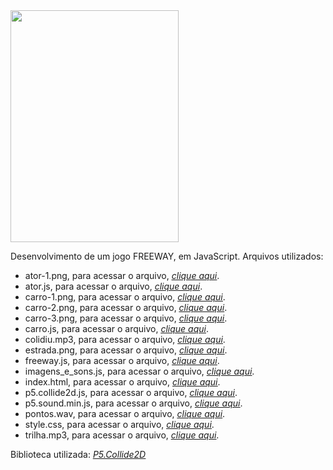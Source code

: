 <img class="size-full wp-image-18722 aligncenter" src="https://www.makerzine.com.br/wp-content/uploads/2023/01/Freeway_Cover.jpg" alt="" width="269" height="371" />

Desenvolvimento de um jogo FREEWAY, em JavaScript. Arquivos utilizados:
<ul>
 	<li>ator-1.png, para acessar o arquivo, <a href="https://github.com/rodrigorissettoterra/Freeway/blob/main/ator-1.png" target="_blank" rel="nofollow noopener noreferrer"><span style="text-decoration: underline;"><em>clique aqui</em></span></a>.</li>
 	<li>ator.js, para acessar o arquivo, <a href="https://github.com/rodrigorissettoterra/Freeway/blob/main/ator.js" target="_blank" rel="nofollow noopener noreferrer"><span style="text-decoration: underline;"><em>clique aqui</em></span></a>.</li>
 	<li>carro-1.png, para acessar o arquivo, <a href="https://github.com/rodrigorissettoterra/Freeway/blob/main/carro-1.png" target="_blank" rel="nofollow noopener noreferrer"><span style="text-decoration: underline;"><em>clique aqui</em></span></a>.</li>
 	<li>carro-2.png, para acessar o arquivo, <a href="https://github.com/rodrigorissettoterra/Freeway/blob/main/carro-2.png" target="_blank" rel="nofollow noopener noreferrer"><span style="text-decoration: underline;"><em>clique aqui</em></span></a>.</li>
 	<li>carro-3.png, para acessar o arquivo, <a href="https://github.com/rodrigorissettoterra/Freeway/blob/main/carro-3.png" target="_blank" rel="nofollow noopener noreferrer"><span style="text-decoration: underline;"><em>clique aqui</em></span></a>.</li>
 	<li>carro.js, para acessar o arquivo, <a href="https://github.com/rodrigorissettoterra/Freeway/blob/main/carro.js" target="_blank" rel="nofollow noopener noreferrer"><span style="text-decoration: underline;"><em>clique aqui</em></span></a>.</li>
 	<li>colidiu.mp3, para acessar o arquivo, <a href="https://github.com/rodrigorissettoterra/Freeway/blob/main/colidiu.mp3" target="_blank" rel="nofollow noopener noreferrer"><span style="text-decoration: underline;"><em>clique aqui</em></span></a>.</li>
 	<li>estrada.png, para acessar o arquivo, <a href="https://github.com/rodrigorissettoterra/Freeway/blob/main/estrada.png" target="_blank" rel="nofollow noopener noreferrer"><span style="text-decoration: underline;"><em>clique aqui</em></span></a>.</li>
 	<li>freeway.js, para acessar o arquivo, <a href="https://github.com/rodrigorissettoterra/Freeway/blob/main/freeway.js" target="_blank" rel="nofollow noopener noreferrer"><span style="text-decoration: underline;"><em>clique aqui</em></span></a>.</li>
 	<li>imagens_e_sons.js, para acessar o arquivo, <a href="https://github.com/rodrigorissettoterra/Freeway/blob/main/imagens_e_sons.js" target="_blank" rel="nofollow noopener noreferrer"><span style="text-decoration: underline;"><em>clique aqui</em></span></a>.</li>
 	<li>index.html, para acessar o arquivo, <a href="https://github.com/rodrigorissettoterra/Freeway/blob/main/index.html" target="_blank" rel="nofollow noopener noreferrer"><span style="text-decoration: underline;"><em>clique aqui</em></span></a>.</li>
 	<li>p5.collide2d.js, para acessar o arquivo, <a href="https://github.com/rodrigorissettoterra/Freeway/blob/main/p5.collide2d.js" target="_blank" rel="nofollow noopener noreferrer"><span style="text-decoration: underline;"><em>clique aqui</em></span></a>.</li>
 	<li>p5.sound.min.js, para acessar o arquivo, <a href="https://github.com/rodrigorissettoterra/Freeway/blob/main/p5.sound.min.js" target="_blank" rel="nofollow noopener noreferrer"><span style="text-decoration: underline;"><em>clique aqui</em></span></a>.</li>
 	<li>pontos.wav, para acessar o arquivo, <a href="https://github.com/rodrigorissettoterra/Freeway/blob/main/pontos.wav" target="_blank" rel="nofollow noopener noreferrer"><span style="text-decoration: underline;"><em>clique aqui</em></span></a>.</li>
 	<li>style.css, para acessar o arquivo, <a href="https://github.com/rodrigorissettoterra/Freeway/blob/main/style.css" target="_blank" rel="nofollow noopener noreferrer"><span style="text-decoration: underline;"><em>clique aqui</em></span></a>.</li>
 	<li>trilha.mp3, para acessar o arquivo, <a href="https://github.com/rodrigorissettoterra/Freeway/blob/main/trilha.mp3" target="_blank" rel="nofollow noopener noreferrer"><span style="text-decoration: underline;"><em>clique aqui</em></span></a>.</li>
</ul>
Biblioteca utilizada: <a href="https://github.com/bmoren/p5.collide2D" target="_blank" rel="nofollow noopener noreferrer"><span style="text-decoration: underline;"><em>P5.Collide2D</em></span></a>
